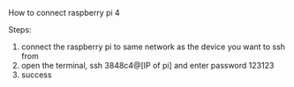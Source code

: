 How to connect raspberry pi 4

Steps:

1. connect the raspberry pi to same network as the device you want to ssh from
2. open the terminal, ssh 3848c4@[IP of pi] and enter password 123123
3. success
